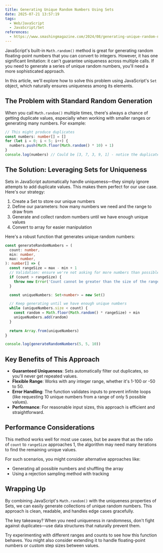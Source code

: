 ```yaml
---
title: Generating Unique Random Numbers Using Sets
date: 2025-07-21 13:57:19
tags:
  - Web/JavaScript
  - JavaScript/Set
references: 
  - https://www.smashingmagazine.com/2024/08/generating-unique-random-numbers-javascript-using-sets/
---
```

JavaScript's built-in `Math.random()` method is great for generating random floating-point numbers that you can convert to integers. However, it has one significant limitation: it can't guarantee uniqueness across multiple calls. If you need to generate a series of unique random numbers, you'll need a more sophisticated approach.

In this article, we'll explore how to solve this problem using JavaScript's `Set` object, which naturally ensures uniqueness among its elements.

## The Problem with Standard Random Generation

When you call `Math.random()` multiple times, there's always a chance of getting duplicate values, especially when working with smaller ranges or generating many numbers. For example:

```typescript
// This might produce duplicates
const numbers: number[] = []
for (let i = 0; i < 5; i++) {
  numbers.push(Math.floor(Math.random() * 10) + 1)
}
console.log(numbers) // Could be [3, 7, 3, 9, 1] - notice the duplicate 3
```

## The Solution: Leveraging Sets for Uniqueness

Sets in JavaScript automatically handle uniqueness—they simply ignore attempts to add duplicate values. This makes them perfect for our use case. Here's our strategy:

1. Create a Set to store our unique numbers
2. Define our parameters: how many numbers we need and the range to draw from
3. Generate and collect random numbers until we have enough unique values
4. Convert to array for easier manipulation

Here's a robust function that generates unique random numbers:

```typescript
const generateRandomNumbers = (
  count: number,
  min: number,
  max: number,
): number[] => {
  const rangeSize = max - min + 1
  // Validation: ensure we're not asking for more numbers than possible
  if (count > rangeSize) {
    throw new Error('Count cannot be greater than the size of the range')
  }

  const uniqueNumbers: Set<number> = new Set()

  // Keep generating until we have enough unique numbers
  while (uniqueNumbers.size < count) {
    const random = Math.floor(Math.random() * rangeSize) + min
    uniqueNumbers.add(random)
  }
  
  return Array.from(uniqueNumbers)
}

console.log(generateRandomNumbers(5, 5, 10))
```

## Key Benefits of This Approach

- **Guaranteed Uniqueness**: Sets automatically filter out duplicates, so you'll never get repeated values.
- **Flexible Range**: Works with any integer range, whether it's 1-100 or -50 to 50.
- **Error Handling**: The function validates inputs to prevent infinite loops (like requesting 10 unique numbers from a range of only 5 possible values).
- **Performance**: For reasonable input sizes, this approach is efficient and straightforward.

## Performance Considerations

This method works well for most use cases, but be aware that as the ratio of `count` to `rangeSize` approaches 1, the algorithm may need many iterations to find the remaining unique values.

For such scenarios, you might consider alternative approaches like:

- Generating all possible numbers and shuffling the array
- Using a rejection sampling method with tracking

## Wrapping Up

By combining JavaScript's `Math.random()` with the uniqueness properties of Sets, we can easily generate collections of unique random numbers. This approach is clean, readable, and handles edge cases gracefully.

The key takeaway? When you need uniqueness in randomness, don't fight against duplicates—use data structures that naturally prevent them.

Try experimenting with different ranges and counts to see how this function behaves. You might also consider extending it to handle floating-point numbers or custom step sizes between values.

